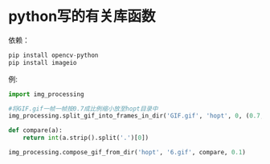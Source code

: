 # python写的有关库函数

依赖：

```python
pip install opencv-python
pip install imageio
```

例:
```python
import img_processing

#将GIF.gif一帧一帧按0.7成比例缩小放至hopt目录中
img_processing.split_gif_into_frames_in_dir('GIF.gif', 'hopt', 0, (0.7, 0.7)) 

def compare(a):
    return int(a.strip().split('.')[0])

img_processing.compose_gif_from_dir('hopt', '6.gif', compare, 0.1)
```
